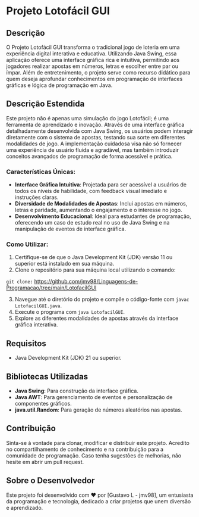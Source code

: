 # Projeto Lotofácil GUI

## Descrição
O Projeto Lotofácil GUI transforma o tradicional jogo de loteria em uma experiência digital interativa e educativa. Utilizando Java Swing, essa aplicação oferece uma interface gráfica rica e intuitiva, permitindo aos jogadores realizar apostas em números, letras e escolher entre par ou ímpar. Além de entretenimento, o projeto serve como recurso didático para quem deseja aprofundar conhecimentos em programação de interfaces gráficas e lógica de programação em Java.

## Descrição Estendida
Este projeto não é apenas uma simulação do jogo Lotofácil; é uma ferramenta de aprendizado e inovação. Através de uma interface gráfica detalhadamente desenvolvida com Java Swing, os usuários podem interagir diretamente com o sistema de apostas, testando sua sorte em diferentes modalidades de jogo. A implementação cuidadosa visa não só fornecer uma experiência de usuário fluida e agradável, mas também introduzir conceitos avançados de programação de forma acessível e prática.

### Características Únicas:
- **Interface Gráfica Intuitiva**: Projetada para ser acessível a usuários de todos os níveis de habilidade, com feedback visual imediato e instruções claras.
- **Diversidade de Modalidades de Apostas**: Inclui apostas em números, letras e paridade, aumentando o engajamento e o interesse no jogo.
- **Desenvolvimento Educacional**: Ideal para estudantes de programação, oferecendo um caso de estudo real no uso de Java Swing e na manipulação de eventos de interface gráfica.

### Como Utilizar:
1. Certifique-se de que o Java Development Kit (JDK) versão 11 ou superior está instalado em sua máquina.
2. Clone o repositório para sua máquina local utilizando o comando:

`git clone:` https://github.com/jmv98/Linguagens-de-Programacao/tree/main/LotofacilGUI

3. Navegue até o diretório do projeto e compile o código-fonte com `javac LotofacilGUI.java`.
4. Execute o programa com `java LotofacilGUI`.
5. Explore as diferentes modalidades de apostas através da interface gráfica interativa.

## Requisitos
- Java Development Kit (JDK) 21 ou superior.

## Bibliotecas Utilizadas
- **Java Swing**: Para construção da interface gráfica.
- **Java AWT**: Para gerenciamento de eventos e personalização de componentes gráficos.
- **java.util.Random**: Para geração de números aleatórios nas apostas.

## Contribuição
Sinta-se à vontade para clonar, modificar e distribuir este projeto. Acredito no compartilhamento de conhecimento e na contribuição para a comunidade de programação. Caso tenha sugestões de melhorias, não hesite em abrir um pull request.

## Sobre o Desenvolvedor
Este projeto foi desenvolvido com ❤️ por [Gustavo L - jmv98], um entusiasta da programação e tecnologia, dedicado a criar projetos que unem diversão e aprendizado.
